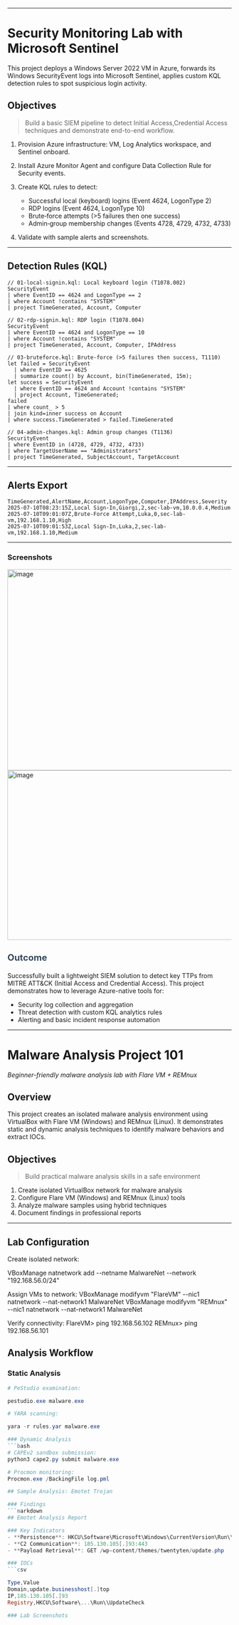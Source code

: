 <!-- index.html -->

---



# Security Monitoring Lab with Microsoft Sentinel

This project deploys a Windows Server 2022 VM in Azure, forwards its Windows SecurityEvent logs into Microsoft Sentinel, applies custom KQL detection rules to spot suspicious login activity.

## Objectives

> Build a basic SIEM pipeline to detect Initial Access,Credential Access techniques and demonstrate end-to-end workflow.

1. Provision Azure infrastructure: VM, Log Analytics workspace, and Sentinel onboard.
2. Install Azure Monitor Agent and configure Data Collection Rule for Security events.
3. Create KQL rules to detect:

   * Successful local (keyboard) logins (Event 4624, LogonType 2)
   * RDP logins (Event 4624, LogonType 10)
   * Brute‑force attempts (>5 failures then one success)
   * Admin‑group membership changes (Events 4728, 4729, 4732, 4733)
4. Validate with sample alerts and screenshots.

---


## Detection Rules (KQL)

```kql
// 01-local-signin.kql: Local keyboard login (T1078.002)
SecurityEvent
| where EventID == 4624 and LogonType == 2
| where Account !contains "SYSTEM"
| project TimeGenerated, Account, Computer
```

```kql
// 02-rdp-signin.kql: RDP login (T1078.004)
SecurityEvent
| where EventID == 4624 and LogonType == 10
| where Account !contains "SYSTEM"
| project TimeGenerated, Account, Computer, IPAddress
```

```kql
// 03-bruteforce.kql: Brute‑force (>5 failures then success, T1110)
let failed = SecurityEvent
  | where EventID == 4625
  | summarize count() by Account, bin(TimeGenerated, 15m);
let success = SecurityEvent
  | where EventID == 4624 and Account !contains "SYSTEM"
  | project Account, TimeGenerated;
failed
| where count_ > 5
| join kind=inner success on Account
| where success.TimeGenerated > failed.TimeGenerated
```

```kql
// 04-admin-changes.kql: Admin group changes (T1136)
SecurityEvent
| where EventID in (4728, 4729, 4732, 4733)
| where TargetUserName == "Administrators"
| project TimeGenerated, SubjectAccount, TargetAccount
```

---


##  Alerts Export

```csv
TimeGenerated,AlertName,Account,LogonType,Computer,IPAddress,Severity
2025-07-10T08:23:15Z,Local Sign‑In,Giorgi,2,sec-lab-vm,10.0.0.4,Medium
2025-07-10T09:01:07Z,Brute‑Force Attempt,Luka,0,sec-lab-vm,192.168.1.10,High
2025-07-10T09:01:53Z,Local Sign‑In,Luka,2,sec-lab-vm,192.168.1.10,Medium

```

---

### Screenshots

<img width="1864" height="452" alt="image" src="https://github.com/user-attachments/assets/0a09259e-6e2b-4138-9544-9c947ccc904a" />
<img width="1808" height="381" alt="image" src="https://github.com/user-attachments/assets/4a6a20bc-5c9b-45e2-a599-22cf8561c9c7" />


<h3 style="font-size: 20px; color: #34495e;">Outcome</h3>
<p>
  Successfully built a lightweight SIEM solution to detect key TTPs from MITRE ATT&CK (Initial Access and Credential Access). This project demonstrates how to leverage Azure-native tools for:
</p>
<ul>
  <li>Security log collection and aggregation</li>
  <li>Threat detection with custom KQL analytics rules</li>
  <li>Alerting and basic incident response automation</li>
  
</ul>

<!-- index.html -->

---

# Malware Analysis Project 101  
*Beginner-friendly malware analysis lab with Flare VM + REMnux*

## Overview
This project creates an isolated malware analysis environment using VirtualBox with Flare VM (Windows) and REMnux (Linux). It demonstrates static and dynamic analysis techniques to identify malware behaviors and extract IOCs.

## Objectives
> Build practical malware analysis skills in a safe environment

1. Create isolated VirtualBox network for malware analysis
2. Configure Flare VM (Windows) and REMnux (Linux) tools
3. Analyze malware samples using hybrid techniques
4. Document findings in professional reports

---

## Lab Configuration


 Create isolated network:
 
VBoxManage natnetwork add --netname MalwareNet --network "192.168.56.0/24"

 Assign VMs to network:
VBoxManage modifyvm "FlareVM" --nic1 natnetwork --nat-network1 MalwareNet
VBoxManage modifyvm "REMnux" --nic1 natnetwork --nat-network1 MalwareNet

 Verify connectivity:
FlareVM> ping 192.168.56.102
REMnux> ping 192.168.56.101

## Analysis Workflow

### Static Analysis
```powershell
# PeStudio examination:

pestudio.exe malware.exe

# YARA scanning:

yara -r rules.yar malware.exe

### Dynamic Analysis
```bash
# CAPEv2 sandbox submission:
python3 cape2.py submit malware.exe

# Procmon monitoring:
Procmon.exe /BackingFile log.pml

## Sample Analysis: Emotet Trojan

### Findings
```markdown
## Emotet Analysis Report

### Key Indicators
- **Persistence**: HKCU\Software\Microsoft\Windows\CurrentVersion\Run\\UpdateCheck
- **C2 Communication**: 185.130.105[.]93:443
- **Payload Retrieval**: GET /wp-content/themes/twentyten/update.php

### IOCs
```csv

Type,Value
Domain,update.businesshost[.]top
IP,185.130.105[.]93
Registry,HKCU\Software\...\Run\\UpdateCheck

### Lab Screenshots
